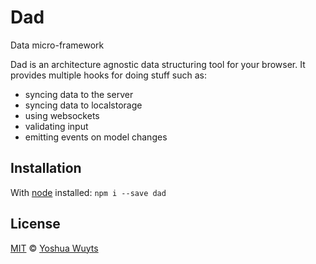 # Dad

Data micro-framework

Dad is an architecture agnostic data structuring tool for your browser. It provides multiple hooks for doing stuff such as:
- syncing data to the server
- syncing data to localstorage
- using websockets
- validating input
- emitting events on model changes

## Installation
With [node](nodejs.org) installed:
`npm i --save dad`

## License
[MIT](https://tldrlegal.com/license/mit-license) © [Yoshua Wuyts](yoshuawuyts.com)